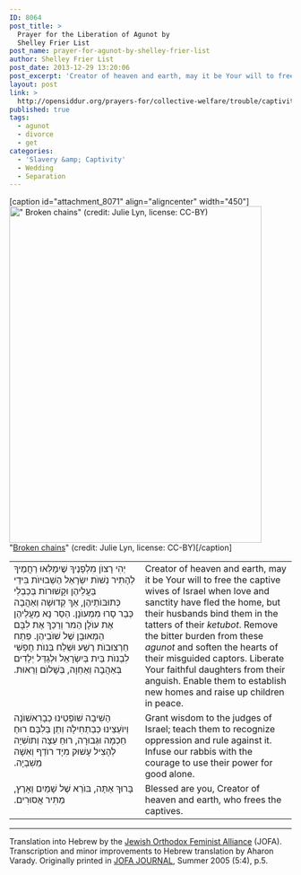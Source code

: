 ```yaml
---
ID: 8064
post_title: >
  Prayer for the Liberation of Agunot by
  Shelley Frier List
post_name: prayer-for-agunot-by-shelley-frier-list
author: Shelley Frier List
post_date: 2013-12-29 13:20:06
post_excerpt: 'Creator of heaven and earth, may it be Your will to free the captive wives of Israel when love and sanctity have fled the home, but their husbands bind them in the tatters of their <em>ketubot</em>. Remove the bitter burden from these <em>agunot</em> and soften the hearts of their misguided captors. Liberate Your faithful daughters from their anguish. Enable them to establish new homes and raise up children in peace. Grant wisdom to the judges of Israel; teach them to recognize oppression and rule against it. Infuse our rabbis with the courage to use their power for good alone. Blessed are you, Creator of heaven and earth, who frees the captives.'
layout: post
link: >
  http://opensiddur.org/prayers-for/collective-welfare/trouble/captivity/prayer-for-agunot-by-shelley-frier-list/
published: true
tags:
  - agunot
  - divorce
  - get
categories:
  - 'Slavery &amp; Captivity'
  - Wedding
  - Separation
---
```

[caption id="attachment_8071" align="aligncenter" width="450"]<a href="http://opensiddur.org/wp-content/uploads/2013/12/Julie-Lyn-Broken-chains-CC-BY.jpg"><img src="http://opensiddur.org/wp-content/uploads/2013/12/Julie-Lyn-Broken-chains-CC-BY.jpg" alt="&quot; Broken chains&quot; (credit: Julie Lyn, license: CC-BY)" width="450" height="600" class="size-full wp-image-8071" /></a> "<a href="https://commons.wikimedia.org/wiki/File:Broken_chains_(2981840479)_(2).jpg">Broken chains</a>" (credit: Julie Lyn, license: CC-BY)[/caption]

<table style="margin-left: auto;margin-right: auto;">
<tbody>
<tr>
<td style="vertical-align:top;" width="46%">
<div class="liturgy"><span lang="he">
יְהִי רָצוֺן מִלְפָנֶיךָ שֶׁיִמָלְּאוּ רַחֲמֶיךָ לְהָתִיר נְשׁוֺת יִשְׂרָאֵל הַשְׁבוּיוֺת בִּידֵי בַּעֲלֵיהֶן וּקָשׁוּרוֺת בְּכַבְלֵי כְּתוּבּוֺתֵיהֶן, אַךְ קְדוּשָׁה וְאַהֲבָה כְּבַר סָרוּ מִמְעוֺנָן. הַסַר נָא מֵעֲלֵיהֶן אֶת עוֺלָן הַמר וְרַכַךְ אֶת לִבָּם הַמְּאוּבָּן שֶׁל שׁוֺבֵיהֶן. פְּתַח חַרְצוּבוֺת רֶשַׁע וּשְׁלַח בְּנוֺת חָפְשִׁי לִבְנוֺת בַּיִת בְּיִשְׂרָאֵל וּלְגַדֵּל יְלָדִים בְּאַהֲבָה וְאַחְוָה, בְּשָׁלוֺם וְרֵאוּת.‏
</span></div></td>
 
<td style="vertical-align:top;" width="53%"><div class="english">
Creator of heaven and earth, may it be Your will to free the captive wives of Israel when love and sanctity have fled the home, but their husbands bind them in the tatters of their <em>ketubot</em>. Remove the bitter burden from these <em>agunot</em> and soften the hearts of their misguided captors. Liberate Your faithful daughters from their anguish. Enable them to establish new homes and raise up children in peace.
	</div></td></tr>
<tr><td style="vertical-align:top;" width="46%"><div class="liturgy"><span lang="he">
הָשִׁיבָה שׁוֺפְטֵינוּ כְבָרִאשׁוֺנָה וְיוֺעַצֵינוּ כְּבַתְחִילָה וְתֵן בְּלִבָּם רוּחַ חַכְמָה וּגְבוּרָה, רוּחַ עֵצָה וְתוֺשִׁיָה לְהָצִיל עָשׁוּק מִיָד רוֺדֵף וְאִשָׁה מֵשִׁבְיָה.‏
</span></div></td>
 
<td style="vertical-align:top;" width="53%"><div class="english">
Grant wisdom to the judges of Israel; teach them to recognize oppression and rule against it. Infuse our rabbis with the courage to use their power for good alone.
	</div></td></tr>
<tr><td style="vertical-align:top;" width="46%"><div class="liturgy"><span lang="he">
בָּרוּךְ אַתָּה, בּוֺרֵא שֶׁל שָׁמַיִם וַאָרֶץ, מַתִּיר אֲסוּרִים.‏
</span></div></td>
 
<td style="vertical-align:top;" width="53%"><div class="english">
Blessed are you, Creator of heaven and earth, who frees the captives.
</td></tr>
</tbody>
</tbody></tbody></tbody></table>
<hr />
Translation into Hebrew by the <a href="http://www.jofa.org/Education/JOFA_Journal">Jewish Orthodox Feminist Alliance</a> (JOFA). Transcription and minor improvements to Hebrew translation by Aharon Varady. Originally printed in <a href="http://www.jofa.org/sites/default/files/uploaded_documents/jofa_journal_summer_2005.pdf">JOFA JOURNAL</a>, Summer 2005 (5:4), p.5. 